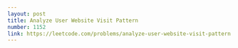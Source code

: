 ```yaml
---
layout: post
title: Analyze User Website Visit Pattern
number: 1152
link: https://leetcode.com/problems/analyze-user-website-visit-pattern
---
```


